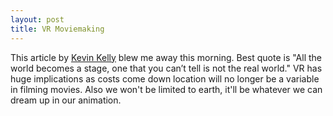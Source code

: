 ```yaml
---
layout: post
title: VR Moviemaking
---
```

This article by <a href="https://kk.org/thetechnium/virtual-live-action-in-a-virtually-real-film/">Kevin Kelly</a> blew me away this morning.  Best quote is "All the world becomes a stage, one that you can’t tell is not the real world." VR has huge
implications as costs come down location will no longer be a variable in filming movies.  Also we won't be limited to earth, it'll be whatever we can dream up in our animation.
